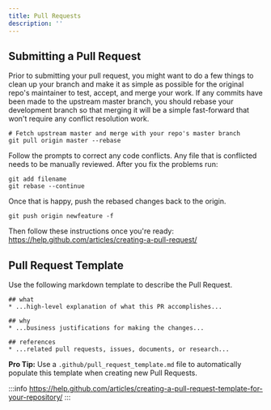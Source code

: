 ```yaml
---
title: Pull Requests
description: ''
---
```


## Submitting a Pull Request

Prior to submitting your pull request, you might want to do a few things to clean up your branch and make it as simple as possible for the original repo's maintainer to test, accept, and merge your work. If any commits have been made to the upstream master branch, you should rebase your development branch so that merging it will be a simple fast-forward that won't require any conflict resolution work.

```
# Fetch upstream master and merge with your repo's master branch
git pull origin master --rebase
```

Follow the prompts to correct any code conflicts. Any file that is conflicted needs to be manually reviewed. After you fix the problems run:

```
git add filename
git rebase --continue
```

Once that is happy, push the rebased changes back to the origin.

```
git push origin newfeature -f
```

Then follow these instructions once you're ready: https://help.github.com/articles/creating-a-pull-request/

## Pull Request Template

Use the following markdown template to describe the Pull Request.

```
## what
* ...high-level explanation of what this PR accomplishes...

## why
* ...business justifications for making the changes...

## references
* ...related pull requests, issues, documents, or research...
```

**Pro Tip:** Use a `.github/pull_request_template.md` file to automatically populate this template when creating new Pull Requests.

:::info
https://help.github.com/articles/creating-a-pull-request-template-for-your-repository/
:::
